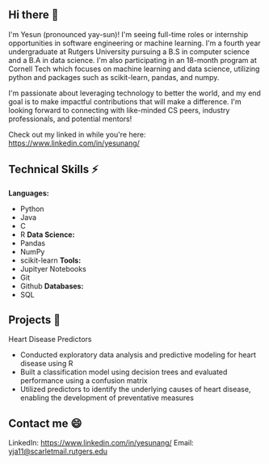 ## Hi there 👋
I'm Yesun (pronounced yay-sun)! I'm seeing full-time roles or internship opportunities in software engineering or machine learning. I'm a fourth year undergraduate at Rutgers University pursuing a B.S in computer science and a B.A in data science. I'm also participating in an 18-month program at Cornell Tech which focuses on machine learning and data science, utilizing python and packages such as scikit-learn, pandas, and numpy. 

I'm passionate about leveraging technology to better the world, and my end goal is to make impactful contributions that will make a difference. I'm looking forward to connecting with like-minded CS peers, industry professionals, and potential mentors! 

Check out my linked in while you're here: https://www.linkedin.com/in/yesunang/

## Technical Skills ⚡
**Languages:**
- Python
- Java
- C
- R
**Data Science:**
- Pandas
- NumPy
- scikit-learn
**Tools:**
- Jupityer Notebooks
- Git
- Github
**Databases:**
- SQL

## Projects 🔭

Heart Disease Predictors									                     
- Conducted exploratory data analysis and predictive modeling for heart disease using R
- Built a classification model using decision trees and evaluated performance using a confusion matrix
- Utilized predictors to identify the underlying causes of heart disease, enabling the development of preventative measures

## Contact me 😄
LinkedIn: https://www.linkedin.com/in/yesunang/
Email: yja11@scarletmail.rutgers.edu

<!--
**yesun-ang/yesun-ang** is a ✨ _special_ ✨ repository because its `README.md` (this file) appears on your GitHub profile.

Here are some ideas to get you started:

- 🔭 I’m currently working on ...
- 🌱 I’m currently learning ...
- 👯 I’m looking to collaborate on ...
- 🤔 I’m looking for help with ...
- 💬 Ask me about ...
- 📫 How to reach me: ...
- 😄 Pronouns: ...
- ⚡ Fun fact: ...
-->
